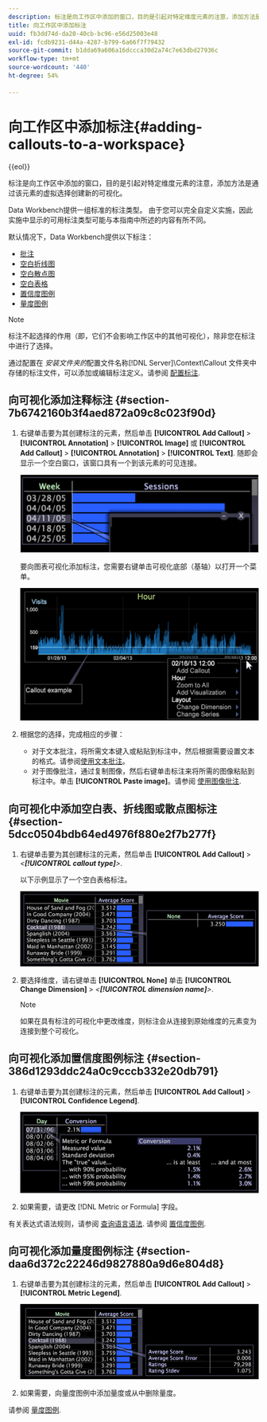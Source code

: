 ```yaml
---
description: 标注是向工作区中添加的窗口，目的是引起对特定维度元素的注意，添加方法是通过该元素的虚拟选择创建新的可视化。
title: 向工作区中添加标注
uuid: fb3dd74d-da20-40cb-bc96-e56d25003e48
exl-id: fcdb9231-d44a-4287-b799-6a66f7f79432
source-git-commit: b1dda69a606a16dccca30d2a74c7e63dbd27936c
workflow-type: tm+mt
source-wordcount: '440'
ht-degree: 54%

---
```


# 向工作区中添加标注{#adding-callouts-to-a-workspace}

{{eol}}

标注是向工作区中添加的窗口，目的是引起对特定维度元素的注意，添加方法是通过该元素的虚拟选择创建新的可视化。

Data Workbench提供一组标准的标注类型。 由于您可以完全自定义实施，因此实施中显示的可用标注类型可能与本指南中所述的内容有所不同。

默认情况下，Data Workbench提供以下标注：

* [批注](../../../home/c-get-started/c-vis/c-call-wkspc.md#section-7b6742160b3f4aed872a09c8c023f90d)
* [空白折线图](../../../home/c-get-started/c-vis/c-call-wkspc.md#section-5dcc0504bdb64ed4976f880e2f7b277f)
* [空白散点图](../../../home/c-get-started/c-vis/c-call-wkspc.md#section-5dcc0504bdb64ed4976f880e2f7b277f)
* [空白表格](../../../home/c-get-started/c-vis/c-call-wkspc.md#section-5dcc0504bdb64ed4976f880e2f7b277f)
* [置信度图例](../../../home/c-get-started/c-vis/c-call-wkspc.md#section-386d1293ddc24a0c9cccb332e20db791)
* [量度图例](../../../home/c-get-started/c-vis/c-call-wkspc.md#section-daa6d372c22246d9827880a9d6e804d8)

>[!NOTE]
>
>标注不起选择的作用（即，它们不会影响工作区中的其他可视化），除非您在标注中进行了选择。

通过配置在 *安装文件夹的*&#x200B;配置文件名称[!DNL Server]\Context\Callout 文件夹中存储的标注文件，可以添加或编辑标注定义。请参阅 [配置标注](../../../home/c-get-started/c-intf-anlys-ftrs/c-config-callouts.md#concept-f6e91e172f5e4c009245c9c549beb76a).

## 向可视化添加注释标注 {#section-7b6742160b3f4aed872a09c8c023f90d}

1. 右键单击要为其创建标注的元素，然后单击 **[!UICONTROL Add Callout]** > **[!UICONTROL Annotation]** > **[!UICONTROL Image]** 或 **[!UICONTROL Add Callout]** > **[!UICONTROL Annotation]** > **[!UICONTROL Text]**. 随即会显示一个空白窗口，该窗口具有一个到该元素的可见连接。

   ![](assets/client-call.png)

   要向图表可视化添加标注，您需要右键单击可视化底部（基轴）以打开一个菜单。

   ![](assets/visualization_callout_linegraph.png)

1. 根据您的选择，完成相应的步骤：

   * 对于文本批注，将所需文本键入或粘贴到标注中，然后根据需要设置文本的格式。请参阅[使用文本批注](../../../home/c-get-started/c-analysis-vis/c-annots/c-text-annots.md#concept-55b4aa3e0c58470b8e3c9d452e12a777)。
   * 对于图像批注，通过复制图像，然后右键单击标注来将所需的图像粘贴到标注中。单击 **[!UICONTROL Paste image]**。请参阅 [使用图像批注](../../../home/c-get-started/c-analysis-vis/c-annots/c-image-annots.md#concept-02081ed7d91c4fdcb8fc863f2a51c962).

## 向可视化中添加空白表、折线图或散点图标注 {#section-5dcc0504bdb64ed4976f880e2f7b277f}

1. 右键单击要为其创建标注的元素，然后单击 **[!UICONTROL Add Callout]** > *&lt;**[!UICONTROL callout type]**>*.

   以下示例显示了一个空白表格标注。

   ![](assets/vis_callout_blank_bar_graph.png)

1. 要选择维度，请右键单击 **[!UICONTROL None]** 单击 **[!UICONTROL Change Dimension]** > *&lt;**[!UICONTROL dimension name]**>*.

   >[!NOTE]
   >
   >如果在具有标注的可视化中更改维度，则标注会从连接到原始维度的元素变为连接到整个可视化。

## 向可视化添加置信度图例标注 {#section-386d1293ddc24a0c9cccb332e20db791}

1. 右键单击要为其创建标注的元素，然后单击 **[!UICONTROL Add Callout]** > **[!UICONTROL Confidence Legend]**.

   ![](assets/vis_callout_confidenceLegend.png)

1. 如果需要，请更改 [!DNL Metric or Formula] 字段。

有关表达式语法规则，请参阅 [查询语言语法](../../../home/c-get-started/c-qry-lang-syntx/c-qry-lang-syntx.md#concept-15d1d3f5164a47d49468c5acb7299d9f). 请参阅 [置信度图例](../../../home/c-get-started/c-analysis-vis/c-legends/c-conf-leg.md#concept-73db81c2c218427786c04068aa778efd).

## 向可视化添加量度图例标注 {#section-daa6d372c22246d9827880a9d6e804d8}

1. 右键单击要为其创建标注的元素，然后单击 **[!UICONTROL Add Callout]** > **[!UICONTROL Metric Legend]**.

   ![](assets/vis_callout_metricLegend.png)

1. 如果需要，向量度图例中添加量度或从中删除量度。

请参阅 [量度图例](../../../home/c-get-started/c-analysis-vis/c-legends/c-metric-leg.md#concept-e7195bc8f7844ae295bda3a88b028d5b).
